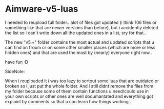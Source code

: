 # Aimware-v5-luas

I needed to reupload full folder.. alot of files got updated (i think 106 files or something like that are newer versions than before),
but i accidently deleted the list so i can´t write down all the updated ones in a list, sry for that..

The new "v5.+" folder contains the most actual and updated scripts that u can find on froum or on some other smaller places 
(which are more or less hidden ones) and that are used the most by (nearly) everyone right now..


have fun :D


SideNote:

When i reuploaded it i was too lazy to sortout some luas that are outdated or broken so i just put the whole folder.
And i still didnt remove the files from my folder because some of them contain functions u need/could use in your own scripts
or other ones are well documantated and everything got explaint by comments so that u can learn how things working..
